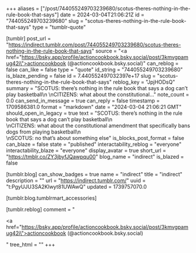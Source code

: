 +++
aliases = ["/post/744055249703239680/scotus-theres-nothing-in-the-rule-book-that-says"]
date = 2024-03-04T21:06:21Z
id = "744055249703239680"
slug = "scotus-theres-nothing-in-the-rule-book-that-says"
type = "tumblr-quote"

[tumblr]
post_url = "https://indirect.tumblr.com/post/744055249703239680/scotus-theres-nothing-in-the-rule-book-that-says"
source = "<a href=\"https://bsky.app/profile/actioncookbook.bsky.social/post/3kmvgpamug42i\">actioncookbook (@actioncookbook.bsky.social)</a>"
can_reblog = false
can_like = false
type = "quote"
id_string = "744055249703239680"
is_blaze_pending = false
id = 7.440552497032397e+17
slug = "scotus-theres-nothing-in-the-rule-book-that-says"
reblog_key = "JpjHODsQ"
summary = "SCOTUS: there’s nothing in the rule book that says a dog can’t play basketball\n \nCITIZENS: what about the constitutional..."
note_count = 0.0
can_send_in_message = true
can_reply = false
timestamp = 1709586381.0
format = "markdown"
date = "2024-03-04 21:06:21 GMT"
should_open_in_legacy = true
text = "SCOTUS: there’s nothing in the rule book that says a dog can’t play basketball\n<br/>\nCITIZENS: what about the constitutional amendment that specifically bans dogs from playing basketball\n<br/>\nSCOTUS: no that’s about something else"
is_blocks_post_format = false
can_blaze = false
state = "published"
interactability_reblog = "everyone"
interactability_blaze = "everyone"
display_avatar = true
short_url = "https://tmblr.co/ZY3jbyfJQawpqu00"
blog_name = "indirect"
is_blazed = false

[tumblr.blog]
can_show_badges = true
name = "indirect"
title = "indirect"
description = ""
url = "https://indirect.tumblr.com/"
uuid = "t:PgyUJU3SA2Klwyt81UWAwQ"
updated = 1739757070.0

[tumblr.blog.tumblrmart_accessories]

[tumblr.reblog]
comment = "<p><a href=\"https://bsky.app/profile/actioncookbook.bsky.social/post/3kmvgpamug42i\">actioncookbook (@actioncookbook.bsky.social)</a></p>"
tree_html = ""
+++
